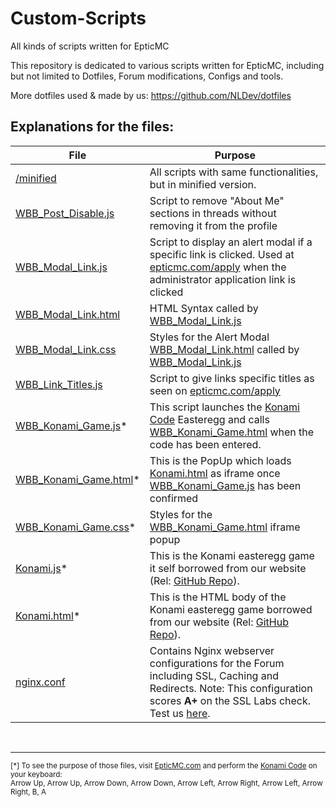 # Custom-Scripts
All kinds of scripts written for EpticMC

This repository is dedicated to various scripts written for EpticMC, including but not limited to Dotfiles, Forum modifications, Configs and tools. 

More dotfiles used & made by us: https://github.com/NLDev/dotfiles 

## Explanations for the files:

| File | Purpose |
|------|---------|
| <a href="https://github.com/EpticMC/Custom-Scripts/tree/master/minified">/minified</a> | All scripts with same functionalities, but in minified version. | 
| <a href="https://github.com/EpticMC/Custom-Scripts/blob/master/WBB_Post_Disable.js">WBB_Post_Disable.js</a> | Script to remove "About Me" sections in threads without removing it from the profile |
| <a href="https://github.com/EpticMC/Custom-Scripts/blob/master/WBB_Modal_Link.js">WBB_Modal_Link.js</a> | Script to display an alert modal if a specific link is clicked. Used at <a href="https://epticmc.com/apply">epticmc.com/apply</a> when the administrator application link is clicked |
| <a href="https://github.com/EpticMC/Custom-Scripts/blob/master/WBB_Modal_Link.html">WBB_Modal_Link.html</a> | HTML Syntax called by <a href="https://github.com/EpticMC/Custom-Scripts/blob/master/WBB_Modal_Link.js">WBB_Modal_Link.js</a> |
| <a href="https://github.com/EpticMC/Custom-Scripts/blob/master/WBB_Modal_Link.css">WBB_Modal_Link.css</a> | Styles for the Alert Modal <a href="https://github.com/EpticMC/Custom-Scripts/blob/master/WBB_Modal_Link.html">WBB_Modal_Link.html</a> called by <a href="https://github.com/EpticMC/Custom-Scripts/blob/master/WBB_Modal_Link.js">WBB_Modal_Link.js</a> |
| <a href="https://github.com/EpticMC/Custom-Scripts/blob/master/WBB_Link_Titles.js">WBB_Link_Titles.js</a> | Script to give links specific titles as seen on <a href="https://epticmc.com/apply">epticmc.com/apply</a> |
| <a href="https://github.com/EpticMC/Custom-Scripts/blob/master/WBB_Konami_Game.js">WBB_Konami_Game.js</a>\* | This script launches the <a href="https://en.wikipedia.org/wiki/Konami_Code">Konami Code</a> Easteregg and calls <a href="https://github.com/EpticMC/Custom-Scripts/blob/master/WBB_Konami_Game.html">WBB_Konami_Game.html</a> when the code has been entered. | 
| <a href="https://github.com/EpticMC/Custom-Scripts/blob/master/WBB_Konami_Game.html">WBB_Konami_Game.html</a>\* | This is the PopUp which loads <a href="https://github.com/EpticMC/Custom-Scripts/blob/master/Konami.html">Konami.html</a> as iframe once <a href="https://github.com/EpticMC/Custom-Scripts/blob/master/WBB_Konami_Game.js">WBB_Konami_Game.js</a> has been confirmed |
| <a href="https://github.com/EpticMC/Custom-Scripts/blob/master/WBB_Konami_Game.css">WBB_Konami_Game.css</a>\* | Styles for the <a href="https://github.com/EpticMC/Custom-Scripts/blob/master/WBB_Konami_Game.html">WBB_Konami_Game.html</a> iframe popup |
| <a href="https://github.com/EpticMC/Custom-Scripts/blob/master/Konami.js">Konami.js</a>\* | This is the Konami easteregg game it self borrowed from our website (Rel: <a href="https://github.com/NLDev/NullDev/tree/master/js">GitHub Repo</a>). | 
| <a href="https://github.com/EpticMC/Custom-Scripts/blob/master/Konami.html">Konami.html</a>\* | This is the HTML body of the Konami easteregg game borrowed from our website (Rel: <a href="https://github.com/NLDev/NullDev/tree/master/js">GitHub Repo</a>). |
| <a href="https://github.com/EpticMC/Custom-Scripts/blob/master/nginx.conf">nginx.conf</a> | Contains Nginx webserver configurations for the Forum including SSL, Caching and Redirects. Note: This configuration scores **A+** on the SSL Labs check. Test us <a href="http://ssllabs.com/ssltest/analyze.html?d=epticmc.com&latest">here</a>. | 

<br>

<hr>
<sup>[*] To see the purpose of those files, visit <a href="https://epticmc.com">EpticMC.com</a> and perform the <a href="https://en.wikipedia.org/wiki/Konami_Code">Konami Code</a> on your keyboard:<br>
Arrow Up, Arrow Up, Arrow Down, Arrow Down, Arrow Left, Arrow Right, Arrow Left, Arrow Right, B, A
</sup>
